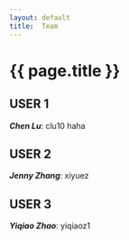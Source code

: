 ```yaml
---
layout: default
title:  Team
---
```


# {{ page.title }}


## USER 1
***Chen Lu***: clu10 haha

## USER 2
***Jenny Zhang***: xiyuez

## USER 3
***Yiqiao Zhao***: yiqiaoz1

